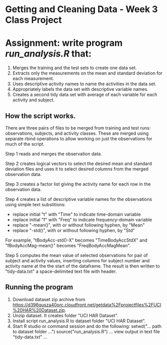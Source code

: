 # Getting and Cleaning Data - Week 3 Class Project

# Assignment: write program *run_analysis.R* that:

1. Merges the training and the test sets to create one data set.
2. Extracts only the measurements on the mean and standard deviation for each measurement.
3. Uses descriptive activity names to name the activities in the data set.
4. Appropriately labels the data set with descriptive variable names.
5. Creates a second tidy data set with average of each variable for each activity and subject.

## How the script works.

There are three pairs of files to be merged from training and test runs: observations, subjects,
and activity classes. These are merged using separate rbind operations to allow working on
just the observations for much of the script.

Step 1 reads and merges the observation data.

Step 2 creates logical vectors to select the desired mean and standard deviation files and
uses it to select desired columns from the merged observation data.

Step 3 creates a factor list giving the activity name for each row in the observation data.

Step 4 creates a list of descriptive variable names for the observations using simple text
substitions:
- replace initial "t" with "Time" to indicate time-domain variable
- replace initial "f" with "Freq" to indicate frequency-domain variable
- replace "-mean()", with or without following hyphen, by "Mean"
- replace "-std()", with or without following hyphen, by "Std"

For example, "tBodyAcc-std()-X" becomes "TimeBodyAccStdX" and "fBodyAccMag-mean()" becomes "FreqBodyAccMagMean".

Step 5 computes the mean value of selected observations for pair of subject and activity values,
inserting columns for subject number and activity name at the the start of the dataframe. The result
is then written to "tidy-data.txt" a space-delimited text file with header.


## Running the program

1. Download dataset zip archive from https://d396qusza40orc.cloudfront.net/getdata%2Fprojectfiles%2FUCI%20HAR%20Dataset.zip.
2. Unzip dataset. It creates folder "UCI HAR Dataset".
3. Install script run_analysis.R to dataset folder "UCI HAR Dataset".
4. Start R studio or command session and do the following:
        setwd("... path to dataset folder ...")
        source("run_analysis.R")
        ... view output in text file "tidy-data.txt" ...


